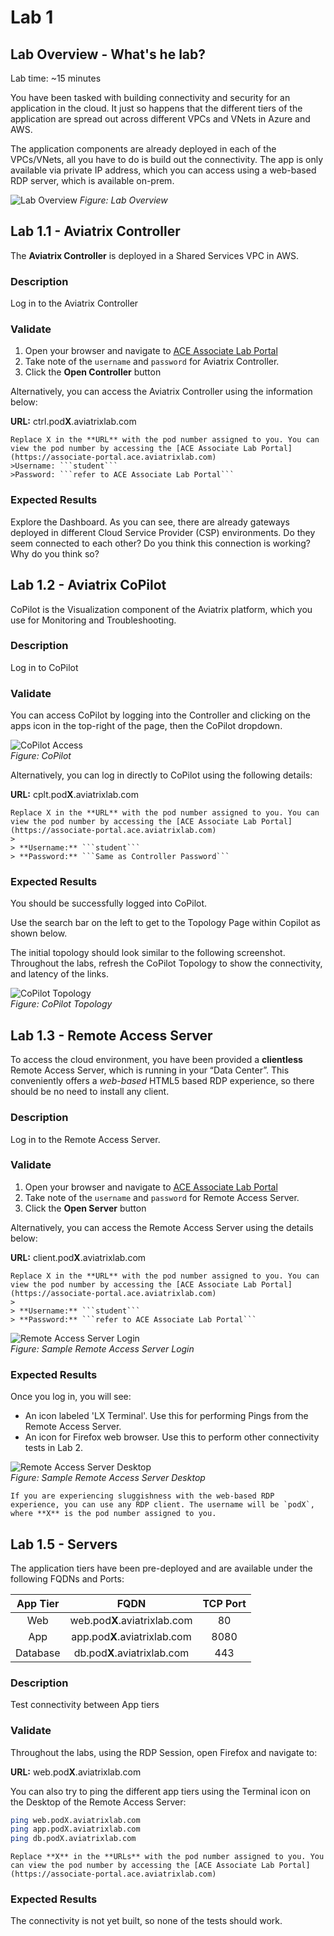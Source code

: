 # Lab 1

## Lab Overview - What's he lab?
Lab time: ~15 minutes

You have been tasked with building connectivity and security for an application in the cloud. It just so happens that the different tiers of the application are spread out across different VPCs and VNets in Azure and AWS.

The application components are already deployed in each of the VPCs/VNets, all you have to do is build out the connectivity. The app is only available via private IP address, which you can access using a web-based RDP server, which is available on-prem.


![Lab Overview](images/lab1-topology.png)
_Figure: Lab Overview_

## Lab 1.1 - Aviatrix Controller
The **Aviatrix Controller** is deployed in a Shared Services VPC in AWS. 
### Description
Log in to the Aviatrix Controller
### Validate
1. Open your browser and navigate to [ACE Associate Lab Portal](https://associate-portal.ace.aviatrixlab.com)
2. Take note of the `username` and `password` for Aviatrix Controller.
3. Click the **Open Controller** button

Alternatively, you can access the Aviatrix Controller using the information below:

**URL:** ctrl.pod**X**.aviatrixlab.com  

```{note}
Replace X in the **URL** with the pod number assigned to you. You can view the pod number by accessing the [ACE Associate Lab Portal](https://associate-portal.ace.aviatrixlab.com)
>Username: ```student```   
>Password: ```refer to ACE Associate Lab Portal```
```

### Expected Results
Explore the Dashboard. As you can see, there are already gateways deployed in different Cloud Service Provider (CSP) environments. Do they seem connected to each other? Do you think this connection is working? Why do you think so?

## Lab 1.2 - Aviatrix CoPilot
CoPilot is the Visualization component of the Aviatrix platform, which you use for Monitoring and Troubleshooting.
### Description
Log in to CoPilot
### Validate
You can access CoPilot by logging into the Controller and clicking on the apps icon in the top-right of the page, then the CoPilot dropdown.  

![CoPilot Access](images/copilot.png)  
_Figure: CoPilot_  

Alternatively, you can log in directly to CoPilot using the following details:

**URL:**  cplt.pod**X**.aviatrixlab.com

```{note}
Replace X in the **URL** with the pod number assigned to you. You can view the pod number by accessing the [ACE Associate Lab Portal](https://associate-portal.ace.aviatrixlab.com)
>
> **Username:** ```student```   
> **Password:** ```Same as Controller Password```
```

### Expected Results
You should be successfully logged into CoPilot.

Use the search bar on the left to get to the Topology Page within Copilot as shown below. 

The initial topology should look similar to the following screenshot.  Throughout the labs, refresh the CoPilot Topology to show the connectivity, and latency of the links.  


![CoPilot Topology](images/copilot-topology.png)  
_Figure: CoPilot Topology_  


## Lab 1.3 - Remote Access Server
To access the cloud environment, you have been provided a **clientless** Remote Access Server, which is running in your “Data Center”. This conveniently offers a *web-based* HTML5 based RDP experience, so there should be no need to install any client.

### Description
Log in to the Remote Access Server.

### Validate
1. Open your browser and navigate to [ACE Associate Lab Portal](https://associate-portal.ace.aviatrixlab.com)
2. Take note of the `username` and `password` for Remote Access Server.
3. Click the **Open Server** button

Alternatively, you can access the Remote Access Server using the details below:

**URL:** client.pod**X**.aviatrixlab.com  

```{note}
Replace X in the **URL** with the pod number assigned to you. You can view the pod number by accessing the [ACE Associate Lab Portal](https://associate-portal.ace.aviatrixlab.com)
>
> **Username:** ```student```   
> **Password:** ```refer to ACE Associate Lab Portal```
```

![Remote Access Server Login](images/ras-login.png)  
_Figure: Sample Remote Access Server Login_ 

### Expected Results
Once you log in, you will see:
- An icon labeled 'LX Terminal'. Use this for performing Pings from the Remote Access Server.
- An icon for Firefox web browser. Use this to perform other connectivity tests in Lab 2.

![Remote Access Server Desktop](images/ras-desktop.png)  
_Figure: Sample Remote Access Server Desktop_ 

```{note}
If you are experiencing sluggishness with the web-based RDP experience, you can use any RDP client. The username will be `podX`, where **X** is the pod number assigned to you.
```

## Lab 1.5 - Servers
The application tiers have been pre-deployed and are available under the following FQDNs and Ports:

| App Tier  | FQDN  | TCP Port  |
|:---------:|:-----:|:---------:|
| Web       | web.pod**X**.aviatrixlab.com  | 80  |
| App       | app.pod**X**.aviatrixlab.com  | 8080  |
| Database  | db.pod**X**.aviatrixlab.com | 443 |

### Description
Test connectivity between App tiers
### Validate
Throughout the labs, using the RDP Session, open Firefox and navigate to:

**URL:** web.pod**X**.aviatrixlab.com

You can also try to ping the different app tiers using the Terminal icon on the Desktop of the Remote Access Server:

```bash
ping web.podX.aviatrixlab.com
ping app.podX.aviatrixlab.com
ping db.podX.aviatrixlab.com
```

```{hint}
Replace **X** in the **URLs** with the pod number assigned to you. You can view the pod number by accessing the [ACE Associate Lab Portal](https://associate-portal.ace.aviatrixlab.com)
```

### Expected Results
The connectivity is not yet built, so none of the tests should work.
